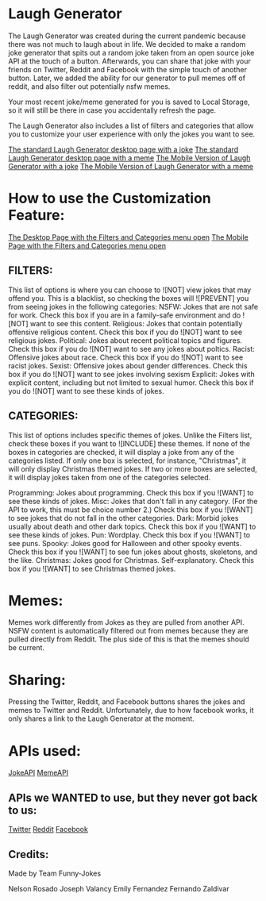 # Laugh Generator

The Laugh Generator was created during the current pandemic because there was not much to laugh about in life. We decided to make a random joke generator that spits out a random joke taken from an open source joke API at the touch of a button. Afterwards, you can share that joke with your friends on Twitter, Reddit and Facebook with the simple touch of another button. Later, we added the ability for our generator to pull memes off of reddit, and also filter out potentially nsfw memes.

Your most recent joke/meme generated for you is saved to Local Storage, so it will still be there in case you accidentally refresh the page.

The Laugh Generator also includes a list of filters and categories that allow you to customize your user experience with only the jokes you want to see.


[The standard Laugh Generator desktop page with a joke](./assets/Laugh.png)
[The standard Laugh Generator desktop page with a meme](./assets/Meme.png)
[The Mobile Version of Laugh Generator with a joke](./assets/Mobile.png)
[The Mobile Version of Laugh Generator with a meme](./assets/Mememobile.png)


# How to use the Customization Feature:

[The Desktop Page with the Filters and Categories menu open](./assets/Filters.png)
[The Mobile Page with the Filters and Categories menu open](./assets/Filtersmobile.png)

## FILTERS:


This list of options is where you can choose to ![NOT] view jokes that may offend you.
This is a blacklist, so checking the boxes will ![PREVENT] you from seeing jokes in the following categories:
NSFW: Jokes that are not safe for work. Check this box if you are in a family-safe environment and do ![NOT] want to see this content.
Religious: Jokes that contain potentially offensive religious content. Check this box if you do ![NOT] want to see religious jokes.
Political: Jokes about recent political topics and figures. Check this box if you do ![NOT] want to see any jokes about poltics.
Racist: Offensive jokes about race. Check this box if you do ![NOT] want to see racist jokes.
Sexist: Offensive jokes about gender differences. Check this box if you do ![NOT] want to see jokes involving sexism
Explicit: Jokes with explicit content, including but not limited to sexual humor. Check this box if you do ![NOT] want to see these kinds of jokes.


## CATEGORIES:

This list of options includes specific themes of jokes. Unlike the Filters list, check these boxes if you want to ![INCLUDE] these themes. If none of the boxes in categories are checked, it will display a joke from any of the categories listed. If only one box is selected, for instance, "Christmas", it will only display Christmas themed jokes. If two or more boxes are selected, it will display jokes taken from one of the categories selected.

Programming: Jokes about programming. Check this box if you ![WANT] to see these kinds of jokes.
Misc: Jokes that don't fall in any category. (For the API to work, this must be choice number 2.) Check this box if you ![WANT] to see jokes that do not fall in the other categories.
Dark: Morbid jokes usually about death and other dark topics. Check this box if you ![WANT] to see these kinds of jokes.
Pun: Wordplay. Check this box if you ![WANT] to see puns.
Spooky: Jokes good for Halloween and other spooky events. Check this box if you ![WANT] to see fun jokes about ghosts, skeletons, and the like.
Christmas: Jokes good for Christmas. Self-explanatory. Check this box if you ![WANT] to see Christmas themed jokes.

# Memes:

Memes work differently from Jokes as they are pulled from another API. NSFW content is automatically filtered out from memes because they are pulled directly from Reddit. The plus side of this is that the memes should be current.


# Sharing:

Pressing the Twitter, Reddit, and Facebook buttons shares the jokes and memes to Twitter and Reddit. Unfortunately, due to how facebook works, it only shares a link to the Laugh Generator at the moment.

# APIs used:

[JokeAPI](https://sv443.net/jokeapi/v2/)
[MemeAPI](https://github.com/D3vd/Meme_Api)

## APIs we WANTED to use, but they never got back to us:
[Twitter](https://developer.twitter.com/en/docs/twitter-api)
[Reddit](https://www.reddit.com/dev/api)
[Facebook](https://developers.facebook.com/docs/apis-and-sdks)


## Credits:

Made by Team Funny-Jokes

Nelson Rosado
Joseph Valancy
Emily Fernandez
Fernando Zaldivar